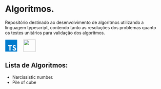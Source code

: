 <h1> Algoritmos.</h1>

<p>Repositório destinado ao desenvolvimento de algoritmos utilizando a linguagem typescript, contendo tanto as resoluções dos problemas quanto os testes unitários para validação dos algoritmos.</p>
<img src="https://raw.githubusercontent.com/devicons/devicon/master/icons/typescript/typescript-original.svg"  width="40px" height="40px" style="margin-right:16px"/>
<img src="https://upload.wikimedia.org/wikipedia/commons/thumb/8/84/Deno.svg/1200px-Deno.svg.png" width="40px" height="40px"/>
<h2>Lista de Algoritmos:</h2>
<ul>
    <li>Narcissistic number.</li>
    <li>Pile of cube</li>
</ul>
